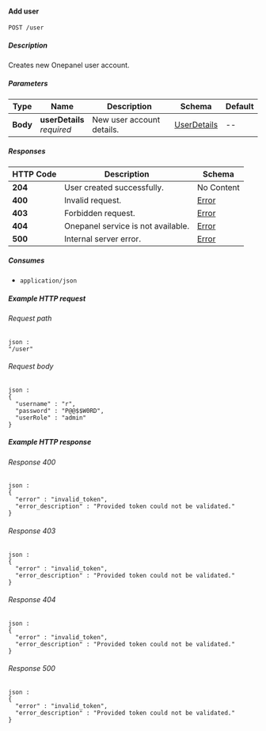 
<a name="add_user"></a>
#### Add user
```
POST /user
```


##### Description
Creates new Onepanel user account.


##### Parameters

|Type|Name|Description|Schema|Default|
|---|---|---|---|---|
|**Body**|**userDetails**  <br>*required*|New user account details.|[UserDetails](../definitions/UserDetails.md#userdetails)|--|


##### Responses

|HTTP Code|Description|Schema|
|---|---|---|
|**204**|User created successfully.|No Content|
|**400**|Invalid request.|[Error](../definitions/Error.md#error)|
|**403**|Forbidden request.|[Error](../definitions/Error.md#error)|
|**404**|Onepanel service is not available.|[Error](../definitions/Error.md#error)|
|**500**|Internal server error.|[Error](../definitions/Error.md#error)|


##### Consumes

* `application/json`


##### Example HTTP request

###### Request path
```
json :
"/user"
```


###### Request body
```
json :
{
  "username" : "r",
  "password" : "P@@$$W0RD",
  "userRole" : "admin"
}
```


##### Example HTTP response

###### Response 400
```
json :
{
  "error" : "invalid_token",
  "error_description" : "Provided token could not be validated."
}
```


###### Response 403
```
json :
{
  "error" : "invalid_token",
  "error_description" : "Provided token could not be validated."
}
```


###### Response 404
```
json :
{
  "error" : "invalid_token",
  "error_description" : "Provided token could not be validated."
}
```


###### Response 500
```
json :
{
  "error" : "invalid_token",
  "error_description" : "Provided token could not be validated."
}
```



